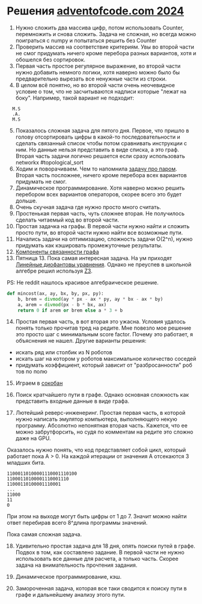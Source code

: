 # Решения [adventofcode.com 2024](https://adventofcode.com/2024/)

1. Нужно сложить два массива цифр, потом использовать Counter, перемножить и снова сложить. Задача не сложная, но всегда 
можно поиграться с numpy и попытаться решить без Counter
2. Проверить массив на соответствие критериям. Увы во второй части не смог придумать ничего кроме перебора разных 
вариантов, хотя и обошелся без сортировок.
3. Первая часть простое регулярное выражение, во второй части нужно добавить немного логики, хотя наверно можно было бы
предварительно вырезать все ненужные части из строки.
4. В целом всё понятно, но во второй части очень неочевидное условие о том, что не засчитываются надписи 
которые "лежат на боку". Например, такой вариант не подходит:
```
  M.S
  .A.
  M.S
```
5. Показалось сложная задача для пятого дня. Первое, что пришло в голову отсортировать цифры в какой-то
последовательности и сделать связанный список чтобы потом сравнивать инструкции с ним. Но данные нельзя представить в 
виде списка, а это граф. Вторая часть задачи логично решается если сразу использовать networkx #topological_sort
6. Ходим и поворачиваем. Чем то напомнила [задачу про паром](https://adventofcode.com/2020/day/12). Вторая часть посложнее, ничего кроме перебора всех вариантов 
придумать не смог.
7. Динамическое программирование. Хотя наверно можно решить перебором всех вариантов операторов, скорее всего это будет дольше.
8. Очень скучная задача где нужно просто много считать.
9. Простенькая первая часть, чуть сложнее вторая. Не получилось сделать читаемый код во второй части.
10. Простая задачка на графы. В первой части нужно найти и сложить просто пути, во второй части нужно найти все возможные пути.
11. Начались задачи на оптимизацию, сложность задачи O(2^n), нужно придумать как кэшировать промежуточные результаты.
12. [Компоненты связанности графа](https://ru.wikipedia.org/wiki/Компонента_связности_графа)
13. Пятница 13. Пока самая интересная задача. На ум приходят [Линейные диофантовы уравнения](https://foxford.ru/wiki/matematika/lineynye-diofantovy-uravneniya-s-dvumya-neizvestnymi).
Однако не преуспев в школьной алгебре решил используя [Z3](https://en.wikipedia.org/wiki/Z3_Theorem_Prover).

PS: Не reddit нашлось красивое алгебраическое решение.
```python
def mincost(ax, ay, bx, by, px, py):
    b, brem = divmod(ay * px - ax * py, ay * bx - ax * by)
    a, arem = divmod(px - b * bx, ax)
    return 0 if arem or brem else a * 3 + b
```
14. Простая первая часть, в вот вторая это ужасна. Условия удалось понять только прочитав тред на редите. Мне повезло 
мое решение это просто шаг с минимальным score factor. Почему это работает, я объяснения не нашел. Другие варианты решения:
- искать ряд или столбик из N роботов
- искать шаг на котором у роботов максимальное количество соседей
- придумать коэффициент, который зависит от "разбросанности" роб тов по полю

15. Играем в [сокобан](https://ru.wikipedia.org/wiki/Sokoban)

16. Поиск кратчайшего пути в графе. Однако основная сложность как представить входные данные в виде графа.

17. Лютейший реверс-инженеринг. Простая первая часть, в которой нужно написать эмулятор компьютера, выполняющего некую программу.
Абсолютно непонятная вторая часть. Кажется, что ее можно забрутфорсить, но судя по комментам на редите это сложно даже на GPU.

Оказалось нужно понять, что код представляет собой цикл, который работает пока А > 0. На каждой итерации от значения А
отсекаются 3 младших бита.

```
11000110100001110001110100 
11000110100001110001110
11000110100001110001
...
11000
11
0
```

При этом на выходе могут быть цифры от 1 до 7. Значит можно найти ответ перебирав всего 8^длина программы значений.

Пока самая сложная задача.

18. Удивительно простая задача для 18 дня, опять поиски путей в графе. Подвох в том, как составлено задание. В первой части не
нужно использовать все данные для расчета, а только часть. Скорее задача на внимательность прочтения задания.

19. Динамическое программирование, кэш. 
20. Замороченная задача, которая все таки сводится к поиску пути в графе и дальнейшему анализу этого пути.